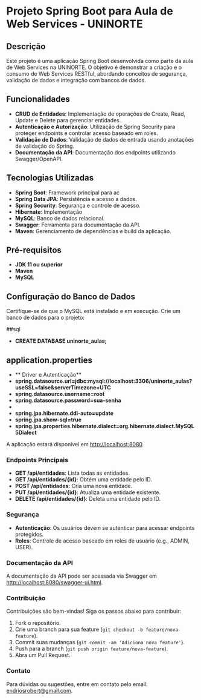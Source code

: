 # Projeto Spring Boot para Aula de Web Services - UNINORTE

## Descrição
Este projeto é uma aplicação Spring Boot desenvolvida como parte da aula de Web Services na UNINORTE. O objetivo é demonstrar a criação e o consumo de Web Services RESTful, abordando conceitos de segurança, validação de dados e integração com bancos de dados.

## Funcionalidades
- **CRUD de Entidades**: Implementação de operações de Create, Read, Update e Delete para gerenciar entidades.
- **Autenticação e Autorização**: Utilização de Spring Security para proteger endpoints e controlar acesso baseado em roles.
- **Validação de Dados**: Validação de dados de entrada usando anotações de validação do Spring.
- **Documentação da API**: Documentação dos endpoints utilizando Swagger/OpenAPI.

## Tecnologias Utilizadas
- **Spring Boot**: Framework principal para ac
- **Spring Data JPA**: Persistência e acesso a dados.
- **Spring Security**: Segurança e controle de acesso.
- **Hibernate**: Implementação
- **MySQL**: Banco de dados relacional.
- **Swagger**: Ferramenta para documentação da API.
- **Maven**: Gerenciamento de dependências e build da aplicação.

## Pré-requisitos
- **JDK 11 ou superior**
- **Maven**
- **MySQL**

## Configuração do Banco de Dados
Certifique-se de que o MySQL está instalado e em execução. Crie um banco de dados para o projeto:

##sql
- **CREATE DATABASE uninorte_aulas;**

## application.properties
- ** Driver e Autenticação**
- **spring.datasource.url=jdbc:mysql://localhost:3306/uninorte_aulas?useSSL=false&serverTimezone=UTC**
- **spring.datasource.username=root**
- **spring.datasource.password=sua-senha**
- 
- **spring.jpa.hibernate.ddl-auto=update**
- **spring.jpa.show-sql=true**
- **spring.jpa.properties.hibernate.dialect=org.hibernate.dialect.MySQL5Dialect**

A aplicação estará disponível em [http://localhost:8080](http://localhost:8080).

### Endpoints Principais
- **GET /api/entidades**: Lista todas as entidades.
- **GET /api/entidades/{id}**: Obtém uma entidade pelo ID.
- **POST /api/entidades**: Cria uma nova entidade.
- **PUT /api/entidades/{id}**: Atualiza uma entidade existente.
- **DELETE /api/entidades/{id}**: Deleta uma entidade pelo ID.

### Segurança
- **Autenticação**: Os usuários devem se autenticar para acessar endpoints protegidos.
- **Roles**: Controle de acesso baseado em roles de usuário (e.g., ADMIN, USER).

### Documentação da API
A documentação da API pode ser acessada via Swagger em [http://localhost:8080/swagger-ui.html](http://localhost:8080/swagger-ui.html).

### Contribuição
Contribuições são bem-vindas! Siga os passos abaixo para contribuir:

1. Fork o repositório.
2. Crie uma branch para sua feature (`git checkout -b feature/nova-feature`).
3. Commit suas mudanças (`git commit -am 'Adiciona nova feature'`).
4. Push para a branch (`git push origin feature/nova-feature`).
5. Abra um Pull Request.

### Contato
Para dúvidas ou sugestões, entre em contato pelo email: endriosrobert@gmail.com.

